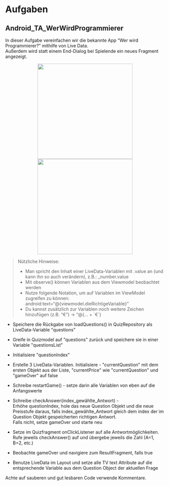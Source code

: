 # Aufgaben

## Android_TA_WerWirdProgrammierer


In dieser Aufgabe vereinfachen wir die bekannte App “Wer wird Programmierer?” mithilfe von Live Data.<br />
Außerdem wird statt einem End-Dialog bei Spielende ein neues Fragment angezeigt.

<p align="center">
<img height="300" src="https://user-images.githubusercontent.com/97540492/223437378-9394873c-0c33-427f-8005-3406aaf0d6d6.png">
<img height="300" src="https://user-images.githubusercontent.com/97540492/223437402-889eb0d8-1655-4466-baf6-edd7ea201571.png">
</p>

> Nützliche Hinweise:
> - Man spricht den Inhalt einer LiveData-Variablen mit .value an (und kann ihn so auch verändern), z.B.: _number.value<br />
> - Mit  observe() können Variablen aus dem Viewmodel beobachtet werden<br />
> - Nutze folgende Notation, um auf Variablen im ViewModel zugreifen zu können: android:text=“@{viewmodel.dieRichtigeVariable}”<br />
> - Du kannst zusätzlich zur Variablen noch weitere Zeichen hinzufügen (z.B. “€”) -> “@{... + \`€\`}

* Speichere die Rückgabe von loadQuestions() in QuizRepository als LiveData-Variable "questions"


* Greife in Quizmodel auf "questions" zurück und speichere sie in einer Variable "questionsList"
* Initialisiere "questionIndex" 
* Erstelle 3 LiveData-Variablen. Initialisiere - "currentQuestion" mit dem ersten Objekt aus der Liste, "currentPrice" wie "currentQuestion" und "gameOver" auf false


* Schreibe restartGame() - setze darin alle Variablen von eben auf die Anfangswerte
* Schreibe checkAnswer(index_gewählte_Antwort) - <br />
  Erhöhe questionIndex, hole das neue Question Objekt und die neue Preisstufe daraus, falls index_gewählte_Antwort gleich dem index der im Question Objekt gespeicherten richtigen Antwort.<br />
  Falls nicht, setze gameOver und starte neu


* Setze im Quizfragment onClickListener auf alle Antwortmöglichkeiten. Rufe jeweils checkAnswer() auf und übergebe jeweils die Zahl (A=1, B=2, etc.)
* Beobachte gameOver und navigiere zum ResultFragment, falls true


* Benutze LiveData im Layout und setze alle TV text Attribute auf die entsprechende Variable aus dem Question Object der aktuellen Frage


Achte auf sauberen und gut lesbaren Code verwende Kommentare.
